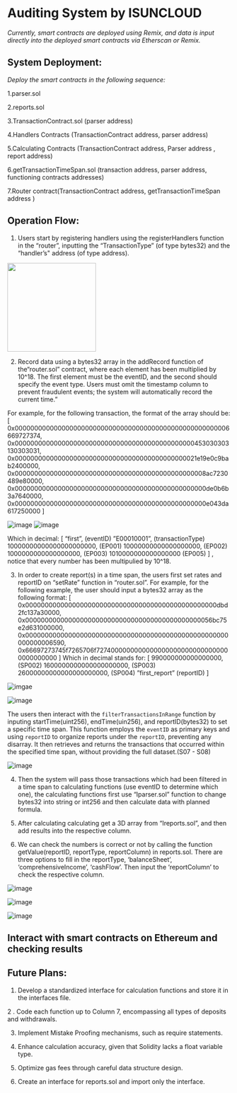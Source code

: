 # Auditing System by ISUNCLOUD
*Currently, smart contracts are deployed using Remix, and data is input directly into the deployed smart contracts via Etherscan or Remix.*

## System Deployment:

*Deploy the smart contracts in the following sequence:*

1.parser.sol

2.reports.sol

3.TransactionContract.sol (parser address)

4.Handlers Contracts (TransactionContract address, parser address)

5.Calculating Contracts (TransactionContract address, Parser address , report address)

6.getTransactionTimeSpan.sol (transaction address, parser address, functioning contracts addresses)

7.Router contract(TransactionContract address, getTransactionTimeSpan address )

## Operation Flow:
1.  Users start by registering handlers using the registerHandlers function in the “router”, inputting the “TransactionType” (of type bytes32) and the “handler’s" address (of type address).
   <img src="https://github.com/CAFECA-IO/auditing_system/assets/59311328/393f8045-4208-46f7-8278-65c2bc529b88" width="ˊ1000" height="200" />

2.  Record data using a bytes32 array in the addRecord function of the“router.sol” contract, where each element has been multiplied by 10^18. The first element must be the eventID, and the second should specify the event type. Users must omit the timestamp column to prevent fraudulent events; the system will automatically record the current time.”

   For example, for the following transaction, the format of the array should be:
   [
   0x0000000000000000000000000000000000000000000000000000006669727374, 0x0000000000000000000000000000000000000000000000453030303130303031,
   0x00000000000000000000000000000000000000000000021e19e0c9bab2400000,
   0x0000000000000000000000000000000000000000000000008ac7230489e80000,
   0x0000000000000000000000000000000000000000000000000de0b6b3a7640000,
   0x0000000000000000000000000000000000000000000000000e043da617250000
   ]

   ![image](https://github.com/CAFECA-IO/auditing_system/assets/59311328/8d46daff-65fe-4800-a062-94c364728089)
   ![image](https://github.com/CAFECA-IO/auditing_system/assets/59311328/9ecc9141-4ae9-43e7-97d0-5f46946fd36e)

   Which in decimal: 
   [ 
   “first”, 				(eventID)
   ”E00010001”, 			(transactionType)
   10000000000000000000000, 	(EP001)
   10000000000000000000,		(EP002)
   1000000000000000000,		(EP003)
   1010000000000000000 		(EP005)
   ] 
   , notice that every number has been multipulied by 10^18.

   3. In order to create report(s) in a time span, the users first set rates and reportID on “setRate” function in  “router.sol”. For example, for the following example, the user should input a bytes32 array as the following format:
   [
    0x0000000000000000000000000000000000000000000000000dbd2fc137a30000,
    0x000000000000000000000000000000000000000000000056bc75e2d631000000,
    0x0000000000000000000000000000000000000000000000000000000000006590,
    0x66697273745f7265706f72740000000000000000000000000000000000000000
   ]
   Which in decimal stands for:
   [
   990000000000000000, 		(SP002)
   1600000000000000000000,		(SP003)
   26000000000000000000000,		(SP004)
   ”first_report”				(reportID)
   ]

 ![imgae](https://github.com/CAFECA-IO/auditing_system/assets/59311328/1e6996ba-1d0e-41b8-8792-125b92c8f7a1)

 ![image](https://github.com/CAFECA-IO/auditing_system/assets/59311328/2ee70026-cb04-42da-aea9-fd2b9c8f7219)

The users then interact with the `filterTransactionsInRange` function by inputing startTime(uint256), endTime(uin256), and reportID(bytes32) to set a specific time span. This function employs the `eventID` as primary keys and using `reportID` to organize reports under the `reportID`, preventing any disarray. It then retrieves and returns the transactions that occurred within the specified time span, without providing the full dataset.(S07 - S08)

 ![image](https://github.com/CAFECA-IO/auditing_system/assets/59311328/6e682ab8-a677-404c-aeda-513ef71ff4c2)


 4. Then the system will pass those transactions which had been filtered in a time span to calculating functions (use eventID to determine which one), the calculating functions first use “Iparser.sol” function to change bytes32 into string or int256 and then calculate data with planned formula.

 5. After calculating calculating get a 3D array from “Ireports.sol”, and then add results into the respective column.

 6. We can check the numbers is correct or not by calling the function getValue(reportID, reportType, reportColumn) in reports.sol. There are three options to fill in the reportType, ‘balanceSheet’, ‘comprehensiveIncome’, ‘cashFlow’. Then input the ‘reportColumn’ to check the respective column.

![image](https://github.com/CAFECA-IO/auditing_system/assets/59311328/820b47f2-e392-4c53-b434-56881c2489bb)


![image](https://github.com/CAFECA-IO/auditing_system/assets/59311328/2d117583-f294-4c4e-a8c3-d490aec9360a)


![image](https://github.com/CAFECA-IO/auditing_system/assets/59311328/9a949aa7-2f74-4f05-b371-22eb7e98db48)


## Interact with smart contracts on Ethereum and checking results

## Future Plans:

1.   Develop a standardized interface for calculation functions and store it in the interfaces file.

2 .  Code each function up to Column 7, encompassing all types of deposits and withdrawals.

3.   Implement Mistake Proofing mechanisms, such as require statements.

4.   Enhance calculation accuracy, given that Solidity lacks a float variable type.

5.   Optimize gas fees through careful data structure design.

6.   Create an interface for reports.sol and import only the interface.













      


